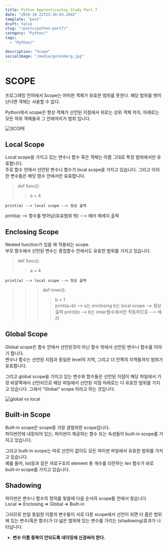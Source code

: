 ```yaml
---
title: Python Apprenticeship Study Part.7
date: "2019-10-22T23:30:03.284Z"
template: "post"
draft: false
slug: "/posts/python-part7/"
category: "Python/"
tags:
  - "Python/"

description: "Scope"
socialImage: "/media/gutenberg.jpg"
---
```


# SCOPE

프로그래밍 언어에서 Scope는 어떠한 객체가 유효한 범위를 뜻한다.
해당 범위를 벗어난다면 객체는 사용할 수 없다.

Python에서 scope은 항상 객체가 선언된 지점에서 위로는 상위 객체 까지, 아래로는 모든 하위 객체들과 그 안에까지가 범위 입니다.

![SCOPE](https://wellsr.com/python/assets/images/2018-09-07-scopes-diagram.png)

## Local Scope

Local scope을 가지고 있는 변수나 함수 혹은 객체는 이름 그대로 특정 범위에서만 유효합니다.  
주로 함수 안에서 선언된 변수나 함수가 local scope을 가지고 있습니다. 그리고 이러한 변수들은 해당 함수 안에서만 유효합니다.

> def func():
>
> > a = 4

    print(a) --> local scope --> 정상 출력

print(a) --> 함수를 벗어남(유효범위 밖) --> 에러 메세지 출력

## Enclosing Scope

Nested function가 있을 때 적용되는 scope.  
부모 함수에서 선언된 변수는 중첩함수 안에서도 유효한 범위를 가지고 있습니다.

> def func():
>
> > a = 4

    print(a) --> local scope --> 정상 출력

> > > def inner():
> > >
> > > > b = 1  
> > > > print(a+b) --> a는 enclosing b는 local scope --> 정상 출력
> > > > print(b) --> b는 inner함수에서만 작동하므로 --> 에러

## Global Scope

Global scope은 함수 안에서 선언된것이 아닌 함수 밖에서 선언된 변수나 함수를 이야기 합니다.  
변수나 함수는 선언된 지점과 동일한 level의 지역, 그리고 더 안쪽의 지역들까지 범위가 유효합니다.

그리고 global scope을 가지고 있는 변수와 함수들은 선언된 지점이 해당 파일에서 가장 바깥쪽에서 선언되므로 해당 파일에서 선언된 지점 아래로는 다 유효한 범위를 가지고 있습니다. 그래서 "Global" scope 이라고 하는 것입니다.

![global vs local](https://t1.daumcdn.net/cfile/tistory/9990474B5B4607D014)

## Built-in Scope

Built-in scope은 scope중 가장 광범위한 scope입니다.  
파이썬안에 내장되어 있는, 파이썬이 제공하는 함수 또는 속성들이 built-in scope를 가지고 있습니다.

그리고 built-in scope는 따로 선언이 없이도 모든 파이썬 파일에서 유효한 범위를 가지고 있습니다.  
예를 들어, list등과 같은 자료구조의 element 총 개수를 리턴하는 len 함수가 바로 built-in scope를 가지고 있습니다.

## Shadowing

파이썬은 변수나 함수의 정의를 찾을때 다음 순서의 scope들 안에서 찾습니다.  
Local => Enclosing => Global => Built-in

그러므로 만일 동일한 이름의 변수들이 서로 다른 scope에서 선언이 되면 더 좁은 범위에 있는 변수(혹은 함수)가 더 넓은 범위에 있는 변수를 가리는 (shadowing)효과가 나타납니다.

- **변수 이름 중복이 안되도록 네이밍에 신경써야 한다.**
